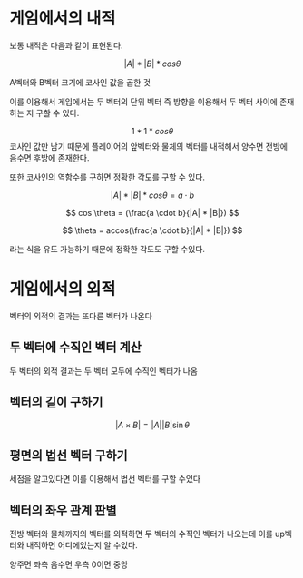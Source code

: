 # 게임에서의 내적
보통 내적은 다음과 같이 표현된다.

$$
|A| * |B| * cos \theta
$$

A벡터와 B벡터 크기에 코사인 값을 곱한 것

이를 이용해서 게임에서는 두 벡터의 단위 벡터 즉 방향을 이용해서 두 벡터 사이에 존재하는 지 구할 수 있다.

$$
1*1* cos \theta
$$
코사인 값만 남기 때문에 플레이어의 앞벡터와 물체의 벡터를 내적해서 양수면 전방에 음수면 후방에 존재한다.

또한 코사인의 역함수를 구하면 정확한 각도를 구할 수 있다.

$$
|A| * |B| * cos \theta = a \cdot b
$$

$$
cos \theta = (\frac{a \cdot b}{|A| * |B|})
$$

$$
\theta = accos(\frac{a \cdot b}{|A| * |B|})
$$

라는 식을 유도 가능하기 때문에 정확한 각도도 구할 수있다.

# 게임에서의 외적

벡터의 외적의 결과는 또다른 벡터가 나온다

## 두 벡터에 수직인 벡터 계산

두 벡터의 외적 결과는 두 벡터 모두에 수직인 벡터가 나옴

## 벡터의 길이 구하기

$$
|A \times B| = |A||B|\sin \theta
$$

## 평면의 법선 벡터 구하기

세점을 알고있다면 이를 이용해서 법선 벡터를 구할 수있다

## 벡터의 좌우 관계 판별

전방 벡터와 물체까지의 벡터를 외적하면 두 벡터의 수직인 벡터가 나오는데 이를 up벡터와 내적하면 어디에있는지 알 수있다.

양주면 좌측 음수면 우측 0이면 중앙